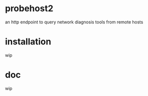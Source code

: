 # probehost2
an http endpoint to query network diagnosis tools from remote hosts

# installation
wip

# doc
wip